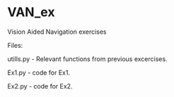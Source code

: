 # VAN_ex
Vision Aided Navigation exercises

Files:

utills.py - Relevant functions from previous excercises.

Ex1.py - code for Ex1.

Ex2.py - code for Ex2.
